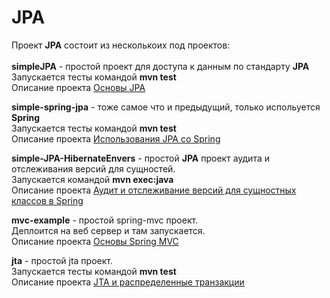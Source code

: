 # JPA
Проект <b>JPA</b> состоит из несколькоих под проектов:</br></br>
<b>simpleJPA</b> - простой проект для доступа к данным по стандарту <b>JPA</b></br>
Запускается тесты командой <b>mvn test</b></br>
Описание проекта <a href="http://dev-blogs.com/jpa-basic/" target="_blank">Основы JPA</a></br>

<b>simple-spring-jpa</b> - тоже самое что и предыдущий, только испольуется <b>Spring</b></br>
Запускается тесты командой <b>mvn test</b></br>
Описание проекта <a href="http://dev-blogs.com/spring-jpa-example/" target="_blank">Использования JPA со Spring</a></br>

<b>simple-JPA-HibernateEnvers</b> - простой <b>JPA</b> проект аудита и отслеживания версий для сущностей.</br>
Запускается командой <b>mvn exec:java</b></br>
Описание проекта <a href="http://dev-blogs.com/audit-and-version-control-in-spring/" target="_blank">Аудит и отслеживание версий для сущностных классов в Spring</a></br>

<b>mvc-example</b> - простой spring-mvc проект.</br>
Деплоится на веб сервер и там запускается.</br>
Описание проекта <a href="" target="_blank">Основы Spring MVC</a></br>

<b>jta</b> - простой jta проект.</br>
Запускается тесты командой <b>mvn test</b></br>
Описание проекта <a href="http://dev-blogs.com/jta-and-global-transactions/" target="_blank">JTA и распределенные транзакции</a></br>
